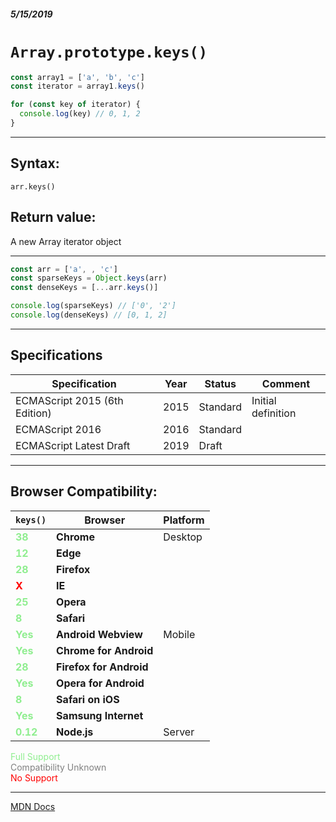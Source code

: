 ##### 5/15/2019
# `Array.prototype.keys()`

```js
const array1 = ['a', 'b', 'c']
const iterator = array1.keys()

for (const key of iterator) {
  console.log(key) // 0, 1, 2
}
```

---

## Syntax:
`arr.keys()`

## Return value:
A new Array iterator object

---

```js
const arr = ['a', , 'c']
const sparseKeys = Object.keys(arr)
const denseKeys = [...arr.keys()]

console.log(sparseKeys) // ['0', '2']
console.log(denseKeys) // [0, 1, 2]
```

---

## Specifications
| Specification | Year | Status | Comment |
|---|---|---|---|
| ECMAScript 2015 (6th Edition) | 2015 | Standard | Initial definition |
| ECMAScript 2016 | 2016 | Standard |  |
| ECMAScript Latest Draft | 2019 | Draft |  |

---

## Browser Compatibility:
| `keys()` | Browser | Platform |
|---|---|---|
| <span style="color: lightgreen">**38**</span> | **Chrome** | Desktop | 
| <span style="color: lightgreen">**12**</span> | **Edge** || 
| <span style="color: lightgreen">**28**</span> | **Firefox** || 
| <span style="color: red">**X**</span> | **IE** || 
| <span style="color: lightgreen">**25**</span> | **Opera** || 
| <span style="color: lightgreen">**8**</span> | **Safari** || 
| <span style="color: lightgreen">**Yes**</span> | **Android Webview** | Mobile | 
| <span style="color: lightgreen">**Yes**</span> | **Chrome for Android** || 
| <span style="color: lightgreen">**28**</span> | **Firefox for Android** || 
| <span style="color: lightgreen">**Yes**</span> | **Opera for Android** || 
| <span style="color: lightgreen">**8**</span> | **Safari on iOS** || 
| <span style="color: lightgreen">**Yes**</span> | **Samsung Internet** || 
| <span style="color: lightgreen">**0.12**</span> | **Node.js** | Server | 

<span style="color: lightgreen">Full Support</span>  
<span style="color: grey">Compatibility Unknown</span>  
<span style="color: red">No Support</span>

---

[MDN Docs](https://developer.mozilla.org/en-US/docs/Web/JavaScript/Reference/Global_Objects/Array/keys)